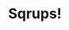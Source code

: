 ---
title: "Sqrups!"
url: /madrid/sqrups-avenida-de-la-ciudad-de-barcelona/
shop: tienda de variedades
---